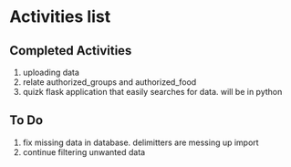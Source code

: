 # Activities list
## Completed Activities 
1. uploading data
2. relate authorized_groups and authorized_food 
3. quizk flask application that easily searches for data. will be in python

## To Do
1. fix missing data in database. delimitters are messing up import
2. continue filtering unwanted data


